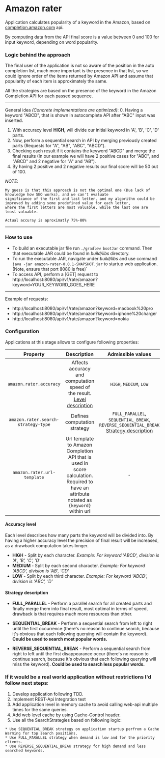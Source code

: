 # Amazon rater
Application calculates popularity of a keyword in the Amazon, based on [completion.amazon.com](https://completion.amazon.com/search/complete) api.

By computing data from the API final score is a value between 0 and 100 for input keyword, depending on word popularity. 


### Logic behind the approach
The final user of the application is not so aware of the position in the auto completion list, much more important
is the presence in that list, so we could ignore order of the items returned by Amazon API and assume that popularity 
of each item is approximately the same.   

All the strategies are based on the presence of the keyword in the Amazon Completion API for each passed sequence.

---
General idea *(Concrete implementations are optimized)*: 
0. Having a keyword "ABCD", that is shown in autocomplete API after "ABC" input was inserted.
1. With accuracy level **HIGH**, will divide our initial keyword in 'A', 'B', 'C', 'D' parts.
2. Now, perform a sequential search in API by merging previously created parts (Requests for "A", "AB", "ABC", "ABCD").
3. Checking each result if it contains the keyword "ABCD" and merge the final results (In our example we will have 2 
   positive cases for "ABC", and "ABCD" and 2 negative for "A" and "AB").
4. By having 2 positive and 2 negative results our final score will be 50 out of 100.

*NOTE*:
```
My guess is that this approach is not the optimal one (Due lack of knowledge how SEO works), and we can't evaluate 
significance of the first and last letter, and my algorithm could be improved by adding some predefined value for each letter,
where the first letters are most valuable, while the last one are least valuable.

Actual accuray is aproximatly 75%-80%
```
---
### How to use
* To build an executable jar file run `./gradlew bootJar` command. 
  Then that executable JAR could be found in *build/libs* directory.
* To run the executable JAR, navigate under *build/libs* and use command
  `java -jar amazon-rater-0.0.1-SNAPSHOT.jar` to startup web application. (Note, ensure that port 8080 is free)`
* To access API, perform a [GET] request to http://localhost:8080/api/v1/rate/amazon?keyword=YOUR_KEYWORD_GOES_HERE
---
Example of requests: 
- http://localhost:8080/api/v1/rate/amazon?keyword=macbook%20pro
- http://localhost:8080/api/v1/rate/amazon?keyword=iphone%20charger
- http://localhost:8080/api/v1/rate/amazon?keyword=nokia

 
### Configuration

Applications at this stage allows to configure following properties:

|Property|Description|Admissible values|Default values|
| :---: | :---: | :---: | :---: |
|`amazon.rater.accuracy` |Affects accuracy and computation speed of the result. [Level description](#accuracy-level)|`HIGH`, `MEDIUM`, `LOW`|`HIGH`|
|`amazon.rater.search-strategy-type` |Defines computation strategy|`FULL_PARALLEL`, `SEQUENTIAL_BREAK`, `REVERSE_SEQUENTIAL_BREAK` [Strategy description](#strategy-description)|`FULL_PARALLEL`|
|`amazon.rater.url-template` |Url template to Amazon Completion API that is used in score calculation. Required to have an attribute notated as `{keyword}` within url| - | `https://completion.amazon.com/search/complete?search-alias=aps&mkt=1&q={keyword}`


#### Accuracy level
Each level describes how many parts the keyword will be divided into. By having a higher accuracy level the precision of 
final result will be increased, as a drawback computation takes longer.
* **HIGH** - Split by each character. *Example: For keyword 'ABCD', division is 'A', 'B', 'C', 'D'*
* **MEDIUM** - Split by each second character. *Example: For keyword 'ABCD', division is  'AB', 'CD'*
* **LOW** - Split by each third character. *Example: For keyword 'ABCD', division is 'ABC', 'D'*

#### Strategy description

* **FULL_PARALLEL** - Perform a parallel search for all created parts and finally merge them into final result, most optimal 
                      in terms of speed, drawback is that requires much more resources than other.  
* **SEQUENTIAL_BREAK** - Perform a sequential search from left to right until the first occurrence (there's no reason to continue search, 
                         because it's obvious that each following querying will contain the keyword).
                         **Could be used to search most popular words.**

* **REVERSE_SEQUENTIAL_BREAK** - Perform a sequential search from right to left until the first disappearance occur 
                                (there's no reason to continue search, because it's obvious that each following querying 
                                will miss the keyword). **Could be used to search less popular words.**

### If it would be a real world application without restrictions I'd follow next steps: 
1. Develop application following TDD.
2. Implement REST-Api Integration test
3. Add application level in memory cache to avoid calling web-api multiple times for the same queries.
4. Add web level cache by using Cache-Control header.
5. Use all the SearchStrategies based on following logic: 
```
* Use SEQUENTIAL_BREAK strategy on application startup perfrom a Cache Warming for top search positions.
* Use FULL_PARALLEL strategy when demand is low and for the priority clients.
* Use REVERSE_SEQUENTIAL_BREAK strategy for high demand and less searched keywords.
```